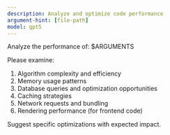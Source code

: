 ```yaml
---
description: Analyze and optimize code performance
argument-hint: [file-path]
model: gpt5
---
```


Analyze the performance of: $ARGUMENTS

Please examine:

1. Algorithm complexity and efficiency
2. Memory usage patterns
3. Database queries and optimization opportunities
4. Caching strategies
5. Network requests and bundling
6. Rendering performance (for frontend code)

Suggest specific optimizations with expected impact.

